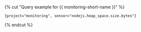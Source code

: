 {% cut "Query example for {{ monitoring-short-name }}" %}

```
{project="monitoring", sensor="nodejs.heap_space.size.bytes"}
```

{% endcut %}